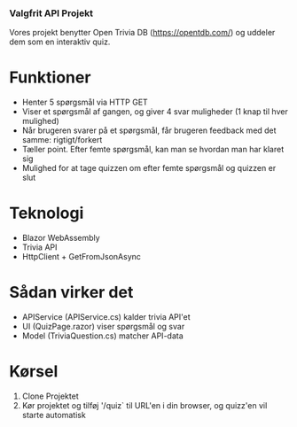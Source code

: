 ### Valgfrit API Projekt ###

Vores projekt benytter Open Trivia DB (https://opentdb.com/) og uddeler dem som en interaktiv quiz.

# Funktioner
- Henter 5 spørgsmål via HTTP GET
- Viser et spørgsmål af gangen, og giver 4 svar muligheder (1 knap til hver mulighed)
- Når brugeren svarer på et spørgsmål, får brugeren feedback med det samme: rigtigt/forkert
- Tæller point. Efter femte spørgsmål, kan man se hvordan man har klaret sig
- Mulighed for at tage quizzen om efter femte spørgsmål og quizzen er slut

# Teknologi
- Blazor WebAssembly
- Trivia API
- HttpClient + GetFromJsonAsync

# Sådan virker det
- APIService (APIService.cs) kalder trivia API'et
- UI (QuizPage.razor) viser spørgsmål og svar
- Model (TriviaQuestion.cs) matcher API-data

# Kørsel
1) Clone Projektet
2) Kør projektet og tilføj '/quiz` til URL'en i din browser, og quizz'en vil starte automatisk
